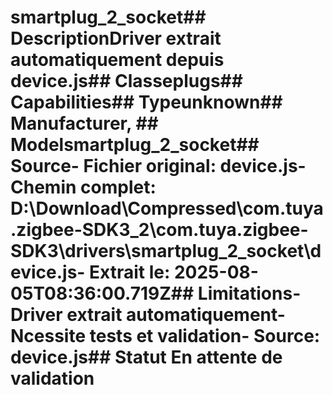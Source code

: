 # smartplug_2_socket##  DescriptionDriver extrait automatiquement depuis device.js##  Classeplugs##  Capabilities##  Typeunknown##  Manufacturer, ##  Modelsmartplug_2_socket##  Source- **Fichier original**: device.js- **Chemin complet**: D:\Download\Compressed\com.tuya.zigbee-SDK3_2\com.tuya.zigbee-SDK3\drivers\smartplug_2_socket\device.js- **Extrait le**: 2025-08-05T08:36:00.719Z##  Limitations- Driver extrait automatiquement- Ncessite tests et validation- Source: device.js##  Statut En attente de validation